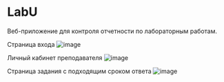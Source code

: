 # LabU
Веб-приложение для контроля отчетности по лабораторным работам.

Страница входа
![image](https://github.com/VSZ2020/LabU/assets/62175152/354408c3-3597-4e6e-9133-4f8e2a669ea1)


Личный кабинет преподавателя
![image](https://github.com/VSZ2020/LabU/assets/62175152/2c6d6127-dcc3-4fca-b6c7-831df3499824)


Страница задания с подходящим сроком ответа
![image](https://github.com/VSZ2020/LabU/assets/62175152/536610b9-3c7d-47b1-8ecc-69f92c7ac74c)
